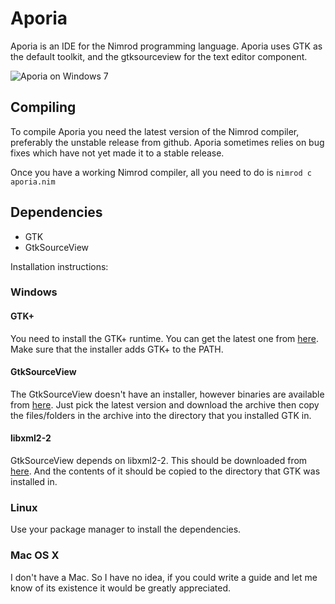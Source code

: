 # Aporia
Aporia is an IDE for the Nimrod programming language. Aporia uses GTK as the default toolkit, and the gtksourceview for the text editor component.

![Aporia on Windows 7](https://github.com/nimrod-code/Aporia/raw/master/screenshots/windows.png "Aporia on Windows 7")

## Compiling
To compile Aporia you need the latest version of the Nimrod compiler, preferably the unstable release from github. Aporia sometimes relies on bug fixes which have not yet made it to a stable release.

Once you have a working Nimrod compiler, all you need to do is `nimrod c aporia.nim`

## Dependencies
* GTK
* GtkSourceView

Installation instructions:

### Windows
#### GTK+
You need to install the GTK+ runtime. You can get the latest one from [here](http://sourceforge.net/projects/gtk-win/ "GTK+ Runtime").
Make sure that the installer adds GTK+ to the PATH.
#### GtkSourceView
The GtkSourceView doesn't have an installer, however binaries are available from [here](http://ftp.acc.umu.se/pub/gnome/binaries/win32/gtksourceview/ "GtkSourceView"). Just pick
the latest version and download the archive then copy the files/folders in the archive into the directory that you installed GTK in.
#### libxml2-2
GtkSourceView depends on libxml2-2. This should be downloaded from 
[here](http://ftp.gnome.org/pub/GNOME/binaries/win32/dependencies/ "dependencies").
And the contents of it should be copied to the directory that GTK was installed in.
### Linux
Use your package manager to install the dependencies.
### Mac OS X
I don't have a Mac. So I have no idea, if you could write a guide and let me know of its existence it would be greatly appreciated.